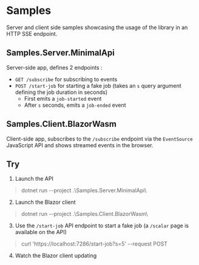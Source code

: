 # Samples

Server and client side samples showcasing the usage of the library in an HTTP SSE endpoint.

## Samples.Server.MinimalApi

Server-side app, defines 2 endpoints :

- `GET /subscribe` for subscribing to events
- `POST /start-job` for starting a fake job (takes an `s` query argument defining the job duration in seconds)
    - First emits a `job-started` event
    - After `s` seconds, emits a `job-ended` event

## Samples.Client.BlazorWasm

Client-side app, subscribes to the `/subscribe` endpoint via the `EventSource` JavaScript API and shows streamed events in the browser.

## Try

1. Launch the API

> dotnet run --project .\Samples.Server.MinimalApi\

2. Launch the Blazor client

> dotnet run --project .\Samples.Client.BlazorWasm\

3. Use the `/start-job` API endpoint to start a fake job (a `/scalar` page is available on the API)

> curl 'https://localhost:7286/start-job?s=5' --request POST

4. Watch the Blazor client updating
